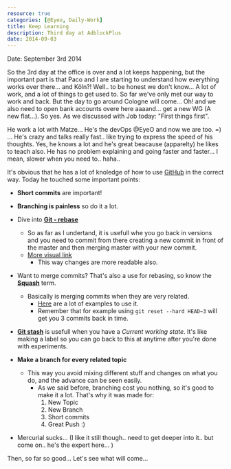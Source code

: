 ```yaml
---
resource: true
categories: [@Eyeo, Daily-Work]
title: Keep Learning
description: Third day at AdblockPlus
date: 2014-09-03
---
```


Date: September 3rd 2014

So the 3rd day at the office is over and a lot keeps happening, but the important part is that Paco and I are starting to understand how everything works over there... and Köln?!  Well.. to be honest we don't know... A lot of work, and a lot of things to get used to. So far we've only met our way to work and back. But the day to go around Cologne will come... Oh! and we also need to open bank accounts overe here aaaand... get a new WG (A new flat...). So yes. As we discussed with Job today: "First things first". 

He work a lot with Matze... He's the devOps @EyeO and now we are too. =) ... He's crazy and talks really fast.. like trying to express the speed of his thoughts. Yes, he knows a lot and he's great beacause (apparelty) he likes to teach also. He has no problem explaining and going faster and faster... I mean, slower when you need to.. haha.. 

It's obvious that he has a lot of knoledge of how to use [GitHub](www.github.com) in the correct way. 
Today he touched some important points:

* **Short commits** are important!

* **Branching is painless** so do it a lot. 

* Dive into [**Git - rebase**](http://git-scm.com/docs/git-rebase)
  * So as far as I undertand, it is usefull whe you go back in versions and you need to commit from there creating a new commit in front of the master and then merging master with your new commit. 
  * [More visual link](http://git-scm.com/book/en/Git-Branching-Rebasing)
    * This way changes are more readable also. 

* Want to merge commits? That's also a use for rebasing, so know the [**Squash**](http://git-scm.com/book/en/Git-Tools-Rewriting-History) term. 
  * Basically is merging commits when they are very related. 
    * [Here](http://stackoverflow.com/questions/5189560/squash-my-last-x-commits-together-using-git) are a lot of examples to use it.
    * Remember that for example using `git reset --hard HEAD~3` will get you 3 commits back in time. 
    
* [**Git stash**](http://git-scm.com/docs/git-stash) is usefull when you have a *Current working state*. It's like making a label so you can go back to this at anytime after you're done with experiments. 

* **Make a branch for every related topic**
  * This way you avoid mixing different stuff and changes on what you do, and the advance can be seen easily. 
    * As we said before, branching cost you nothing, so it's good to make it a lot. That's why it was made for: 
      1. New Topic
      2. New Branch
      3. Short commits
      4. Great Push :) 
      
      
* Mercurial sucks... (I like it still though.. need to get deeper into it.. but come on.. he's the expert here... )
      
Then, so far so good... Let's see what will come... 
